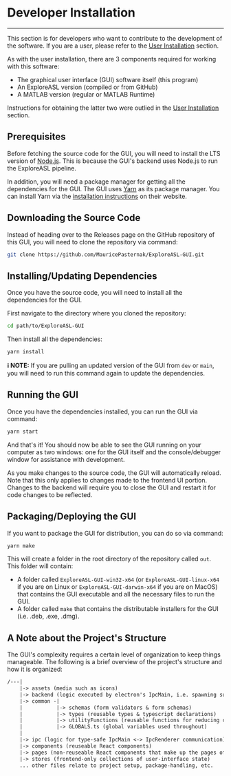 # Developer Installation

---

This section is for developers who want to contribute to the development of the software. If you are a user, please refer to the [User Installation](../Installation/Users.md) section.

As with the user installation, there are 3 components required for working with this software:

- The graphical user interface (GUI) software itself (this program)
- An ExploreASL version (compiled or from GitHub)
- A MATLAB version (regular or MATLAB Runtime)

Instructions for obtaining the latter two were outlied in the [User Installation](../Installation/Users.md#exploreasl) section.

## Prerequisites

Before fetching the source code for the GUI, you will need to install the LTS version of [Node.js](https://nodejs.org/en/). This is because the GUI's backend uses Node.js to run the ExploreASL pipeline.

In addition, you will need a package manager for getting all the dependencies for the GUI. The GUI uses [Yarn](https://yarnpkg.com/) as its package manager. You can install Yarn via the [installation instructions](https://classic.yarnpkg.com/en/docs/install/#windows-stable) on their website.

## Downloading the Source Code

Instead of heading over to the Releases page on the GitHub repository of this GUI, you will need to clone the repository via command:

```bash
git clone https://github.com/MauricePasternak/ExploreASL-GUI.git
```

## Installing/Updating Dependencies

Once you have the source code, you will need to install all the dependencies for the GUI.

First navigate to the directory where you cloned the repository:

```bash
cd path/to/ExploreASL-GUI
```

Then install all the dependencies:

```bash
yarn install
```

**:information_source: NOTE:** If you are pulling an updated version of the GUI from `dev` or `main`, you will need to run this command again to update the dependencies.

## Running the GUI

Once you have the dependencies installed, you can run the GUI via command:

```bash
yarn start
```

And that's it! You should now be able to see the GUI running on your computer as two windows: one for the GUI itself and the console/debugger window for assistance with development.

As you make changes to the source code, the GUI will automatically reload. Note that this only applies to changes made to the frontend UI portion. Changes to the backend will require you to close the GUI and restart it for code changes to be reflected.

## Packaging/Deploying the GUI

If you want to package the GUI for distribution, you can do so via command:

```bash
yarn make
```

This will create a folder in the root directory of the repository called `out`. This folder will contain:

- A folder called `ExploreASL-GUI-win32-x64` (or `ExploreASL-GUI-linux-x64` if you are on Linux or `ExploreASL-GUI-darwin-x64` if you are on MacOS) that contains the GUI executable and all the necessary files to run the GUI.
- A folder called `make` that contains the distributable installers for the GUI (i.e. .deb, .exe, .dmg).

## A Note about the Project's Structure

The GUI's complexity requires a certain level of organization to keep things manageable. The following is a brief overview of the project's structure and how it is organized:

```txt
/---|
    |-> assets (media such as icons)
    |-> backend (logic executed by electron's IpcMain, i.e. spawning subprocesses to run ExploreASL)
    |-> common -|
    |           |-> schemas (form validators & form schemas)
    |           |-> types (reusable types & typescript declarations)
    |           |-> utilityFunctions (reusable functions for reducing code use)
    |           |-> GLOBALS.ts (global variables used throughout)
    |
    |-> ipc (logic for type-safe IpcMain <-> IpcRenderer communication)
    |-> components (reuseable React components)
    |-> pages (non-reuseable React components that make up the pages of the GUI)
    |-> stores (frontend-only collections of user-interface state)
    ... other files relate to project setup, package-handling, etc.
```